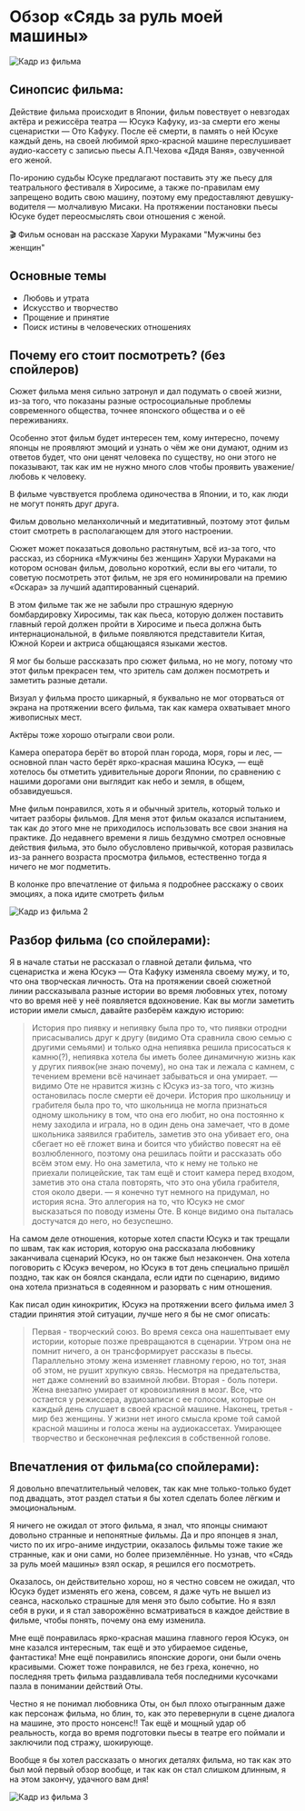 # Обзор «Сядь за руль моей машины»

![Кадр из фильма](long_1_1.jpg)

## Синопсис фильма:
Действие фильма происходит в Японии, фильм повествует о невзгодах актёра и режиссёра театра ― Юсукэ Кафуку, из-за смерти его жены сценаристки ― Ото Кафуку. После её смерти, в память о ней Юсуке каждый день, на своей любимой ярко-красной машине переслушивает аудио-кассету с записью пьесы А.П.Чехова «Дядя Ваня», озвученной его женой.

По-иронию судьбы Юсуке предлагают поставить эту же пьесу для театрального фестиваля в Хиросиме, а также по-правилам ему запрещено водить свою машину, поэтому ему предоставляют девушку-водителя — молчаливую Мисаки. На протяжении постановки пьесы Юсуке будет переосмыслять свои отношения с женой.

<aside>🎬 Фильм основан на рассказе Харуки Мураками "Мужчины без женщин"</aside>

## Основные темы

- Любовь и утрата
- Искусство и творчество
- Прощение и принятие
- Поиск истины в человеческих отношениях

## Почему его стоит посмотреть? (без спойлеров)
Сюжет фильма меня сильно затронул и дал подумать о своей жизни, из-за того, что показаны разные остросоциальные проблемы современного общества, точнее японского общества и о её переживаниях.

Особенно этот фильм будет интересен тем, кому интересно, почему японцы не проявляют эмоций и узнать о чём же они думают, одним из ответов будет, что они ценят человека по существу, но они этого не показывают, так как им не нужно много слов чтобы проявить уважение/любовь к человеку.

В фильме чувствуется проблема одиночества в Японии, и то, как люди не могут понять друг друга.

Фильм довольно меланхоличный и медитативный, поэтому этот фильм стоит смотреть в располагающем для этого настроении.

Сюжет может показаться довольно растянутым, всё из-за того, что рассказ, из сборника «Мужчины без женщин» Харуки Мураками на котором основан фильм, довольно короткий, если вы его читали, то советую посмотреть этот фильм, не зря его номинировали на премию «Оскара» за лучший адаптированный сценарий.

В этом фильме так же не забыли про страшную ядерную бомбардировку Хиросимы, так как пьеса, которую должен поставить главный герой должен пройти в Хиросиме и пьеса должна быть интернациональной, в фильме появляются представители Китая, Южной Кореи и актриса общающаяся языками жестов.

Я мог бы больше рассказать про сюжет фильма, но не могу, потому что этот фильм прекрасен тем, что зритель сам должен посмотреть и заметить разные детали.

Визуал у фильма просто шикарный, я буквально не мог оторваться от экрана на протяжении всего фильма, так как камера охватывает много живописных мест.

Актёры тоже хорошо отыграли свои роли.

Камера оператора берёт во второй план города, моря, горы и лес, ― основной план часто берёт ярко-красная машина Юсукэ, ― ещё хотелось бы отметить удивительные дороги Японии, по сравнению с нашими дорогами они выглядит как небо и земля, в общем, обзавидуешься.

Мне фильм понравился, хоть я и обычный зритель, который только и читает разборы фильмов. Для меня этот фильм оказался испытанием, так как до этого мне не приходилось использовать все свои знания на практике. До недавнего времени я лишь бездумно смотрел основные действия фильма, это было обусловлено привычкой, которая развилась из-за раннего возраста просмотра фильмов, естественно тогда я ничего не мог подметить.

В колонке про впечатление от фильма я подробнее расскажу о своих эмоциях, а пока идите смотреть фильм

![Кадр из фильма 2](long_1_2.jpg)
## Разбор фильма (со спойлерами):

Я в начале статьи не рассказал о главной детали фильма, что сценаристка и жена Юсукэ ― Ота Кафуку изменяла своему мужу, и то, что она творческая личность. Ота на протяжении своей сюжетной линии рассказывала разные истории во время любовных утех, потому что во время неё у неё появляется вдохновение. Как вы могли заметить истории имели смысл, давайте разберём каждую историю:

>История про пиявку и непиявку была про то, что пиявки отродни присасывались друг к другу (видимо Ота сравнила свою семью с другими семьями) и только одна непиявка решила присосаться к камню(?), непиявка хотела бы иметь более динамичную жизнь как у других пиявок(не знаю почему), но она так и лежала с камнем, с течением времени всё начинает забываться и она умирает. ― видимо Оте не нравится жизнь с Юсукэ из-за того, что жизнь остановилась после смерти её дочери.
История про школьницу и грабителя была про то, что школьница не могла признаться одному школьнику в том, что она его любит, но она постоянно к нему заходила и играла, но в один день она замечает, что в доме школьника заявился грабитель, заметив это она убивает его, она сбегает но её гложет вина и боится что убийство повесят на её возлюбленного, поэтому она решилась пойти и рассказать обо всём этом ему. Но она заметила, что к нему не только не приехали полицейские, так там ещё и стоит камера перед входом, заметив это она стала повторять, что это она убила грабителя, стоя около двери. ― я конечно тут немного на придумал, но история ясна. Это аллегория на то, что Юсукэ не смог высказаться по поводу измены Оте. В конце видимо она пыталась достучатся до него, но безуспешно.
>

На самом деле отношения, которые хотел спасти Юсукэ и так трещали по швам, так как история, которую она рассказала любовнику заканчивала сценарий Юсукэ, но он также был незакончен. Она хотела поговорить с Юсукэ вечером, но Юсукэ в тот день специально пришёл поздно, так как он боялся скандала, если идти по сценарию, видимо она хотела признаться в содеянном и разорвать с ним отношения.

Как писал один кинокритик, Юсукэ на протяжении всего фильма имел 3 стадии принятия этой ситуации, лучше него я бы не смог описать:

>Первая - творческий союз. Во время секса она нашептывает ему истории, которые позже превращаются в сценарии. Утром она не помнит ничего, а он трансформирует рассказы в пьесы. Параллельно этому жена изменяет главному герою, но тот, зная об этом, не рушит хрупкую связь. Несмотря на предательства, нет даже сомнений во взаимной любви.
Вторая - боль потери. Жена внезапно умирает от кровоизлияния в мозг. Все, что остается у режиссера, аудиозаписи с ее голосом, которые он каждый день слушает в своей красной машине.
Наконец, третья - мир без женщины. У жизни нет иного смысла кроме той самой красной машины и голоса жены на аудиокассетах. Умирающее творчество и бесконечная рефлексия в собственной голове.
>

## Впечатления от фильма(со спойлерами):
Я довольно впечатлительный человек, так как мне только-только будет под двадцать, этот раздел статьи я бы хотел сделать более лёгким и эмоциональным.

Я ничего не ожидал от этого фильма, я знал, что японцы снимают довольно странные и непонятные фильмы. Да и про японцев я знал, чисто по их игро-аниме индустрии, оказалось фильмы тоже такие же странные, как и они сами, но более приземлённые. Но узнав, что «Сядь за руль моей машины» взял оскар, я решился его посмотреть.

Оказалось, он действительно хорош, но я честно совсем не ожидал, что Юсукэ будет изменять его жена, совсем, я даже чуть не вышел из сеанса, насколько страшные для меня это было событие. Но я взял себя в руки, и я стал заворожённо всматриваться в каждое действие в фильме, чтобы понять, почему она ему изменила.

Мне ещё понравилась ярко-красная машина главного героя Юсукэ, он мне казался интересным, так ещё и это убираемое сиденье, фантастика! Мне ещё понравились японские дороги, они были очень красивыми. Сюжет тоже понравился, не без греха, конечно, но последняя треть фильма раздавливала тебя последними кусочками пазла в понимании действий Оты.

Честно я не понимал любовника Оты, он был плохо отыгранным даже как персонаж фильма, но блин, то, как это перевернули в сцене диалога на машине, это просто нонсенс!! Так ещё и мощный удар об реальность, когда во время подготовки пьесы в театре его поймали и заключили под стражу, шокирующе.

Вообще я бы хотел рассказать о многих деталях фильма, но так как это был мой первый обзор вообще, и так как он стал слишком длинным, я на этом закончу, удачного вам дня!

![Кадр из фильма 3](long_1_3.jpg)